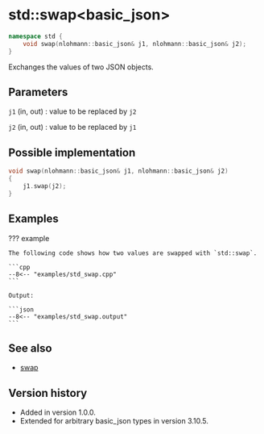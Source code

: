 # std::swap<basic_json\>

```cpp
namespace std {
    void swap(nlohmann::basic_json& j1, nlohmann::basic_json& j2);
}
```

Exchanges the values of two JSON objects.

## Parameters

`j1` (in, out)
:   value to be replaced by `j2`

`j2` (in, out)
:   value to be replaced by `j1`

## Possible implementation

```cpp
void swap(nlohmann::basic_json& j1, nlohmann::basic_json& j2)
{
    j1.swap(j2);
}
```

## Examples

??? example

    The following code shows how two values are swapped with `std::swap`.
     
    ```cpp
    --8<-- "examples/std_swap.cpp"
    ```
    
    Output:
    
    ```json
    --8<-- "examples/std_swap.output"
    ```

## See also

- [swap](swap.md)

## Version history

- Added in version 1.0.0.
- Extended for arbitrary basic_json types in version 3.10.5.
